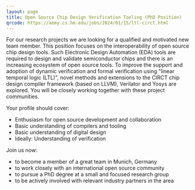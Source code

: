 ```yaml
---
layout: page
title: Open Source Chip Design Verification Tooling (PhD Position)
qrcode: https://aemy.cs.hm.edu/jobs/2024/01/15/ltl-circt.html
---
```


For our research projects we are looking for a qualified and motivated new team
member. This position focuses on the interoperability of open source chip design
tools. Such Electronic Design Automation (EDA) tools are required to design and
validate semiconductor chips and there is an increasing ecosystem of open source
tools. To improve the support and adoption of dynamic verification and formal
verification using "linear temporal logic (LTL)", novel methods and extensions
to the CIRCT chip design compiler framework (based on LLVM), Verilator and Yosys
are explored. You will be closely working together with these project
communities.

Your profile should cover:

- Enthusiasm for open source development and collaboration
- Basic understanding of compilers and tooling
- Basic understanding of digital design
- Ideally: Understanding of verification

Join us now:

- to become a member of a great team in Munich, Germany
- to work closely with an international open source community
- to pursue a PhD degree at a small and focused research group
- to be actively involved with relevant industry partners in the area
